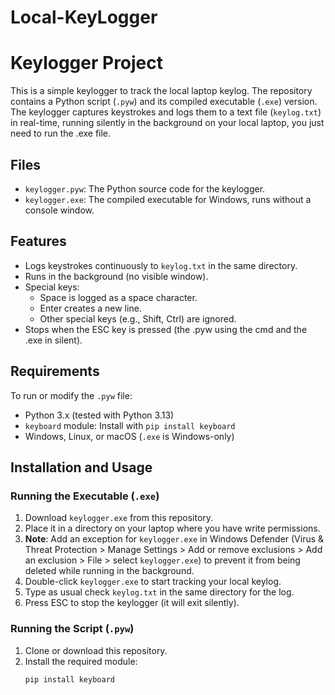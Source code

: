 # Local-KeyLogger

# Keylogger Project

This is a simple keylogger to track the local laptop keylog. The repository contains a Python script (`.pyw`) and its compiled executable (`.exe`) version. The keylogger captures keystrokes and logs them to a text file (`keylog.txt`) in real-time, running silently in the background on your local laptop, you just need to run the .exe file.

## Files
- `keylogger.pyw`: The Python source code for the keylogger.
- `keylogger.exe`: The compiled executable for Windows, runs without a console window.

## Features
- Logs keystrokes continuously to `keylog.txt` in the same directory.
- Runs in the background (no visible window).
- Special keys:
  - Space is logged as a space character.
  - Enter creates a new line.
  - Other special keys (e.g., Shift, Ctrl) are ignored.
- Stops when the ESC key is pressed (the .pyw using the cmd and the .exe in silent).

## Requirements
To run or modify the `.pyw` file:
- Python 3.x (tested with Python 3.13)
- `keyboard` module: Install with `pip install keyboard`
- Windows, Linux, or macOS (`.exe` is Windows-only)


## Installation and Usage

### Running the Executable (`.exe`)
1. Download `keylogger.exe` from this repository.
2. Place it in a directory on your laptop where you have write permissions.
3. **Note**: Add an exception for `keylogger.exe` in Windows Defender (Virus & Threat Protection > Manage Settings > Add or remove exclusions > Add an exclusion > File > select `keylogger.exe`) to prevent it from being deleted while running in the background.
3. Double-click `keylogger.exe` to start tracking your local keylog.
4. Type as usual check `keylog.txt` in the same directory for the log.
5. Press ESC to stop the keylogger (it will exit silently).

### Running the Script (`.pyw`)
1. Clone or download this repository.
2. Install the required module:
   ```bash
   pip install keyboard
